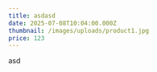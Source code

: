 ```yaml
---
title: asdasd
date: 2025-07-08T10:04:00.000Z
thumbnail: /images/uploads/product1.jpg
price: 123
---
```

asd
